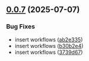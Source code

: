 ## [0.0.7](https://github.com/Watchlog-monitoring/watchlog-metric/compare/0.0.6...0.0.7) (2025-07-07)


### Bug Fixes

* insert workflows ([ab2e335](https://github.com/Watchlog-monitoring/watchlog-metric/commit/ab2e33552a9bcfe1143af5759285a40fd9543c60))
* insert workflows ([b30b2e4](https://github.com/Watchlog-monitoring/watchlog-metric/commit/b30b2e4f22a7351eb26efd1b9d9eb39b2f916011))
* insert workflows ([3739d67](https://github.com/Watchlog-monitoring/watchlog-metric/commit/3739d676665771cb0c1ac1e056c2a32bbd733fb0))
